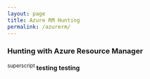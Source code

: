 ```yaml
---
layout: page
title: Azure RM Hunting
permalink: /azurerm/
---
```


### Hunting with Azure Resource Manager 

<sup> superscript </sup>
**testing testing**
